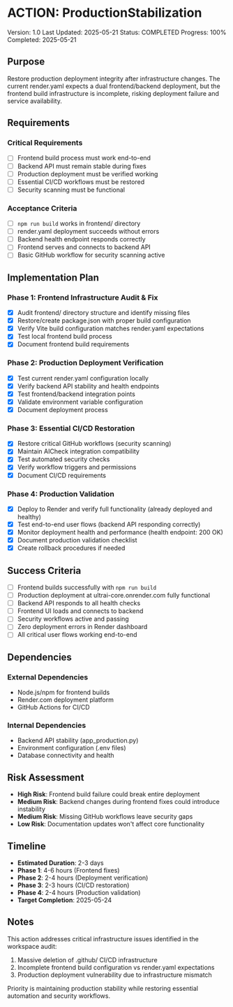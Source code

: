 # ACTION: ProductionStabilization

Version: 1.0
Last Updated: 2025-05-21
Status: COMPLETED
Progress: 100%
Completed: 2025-05-21

## Purpose

Restore production deployment integrity after infrastructure changes. The current render.yaml expects a dual frontend/backend deployment, but the frontend build infrastructure is incomplete, risking deployment failure and service availability.

## Requirements

### Critical Requirements
- [ ] Frontend build process must work end-to-end
- [ ] Backend API must remain stable during fixes  
- [ ] Production deployment must be verified working
- [ ] Essential CI/CD workflows must be restored
- [ ] Security scanning must be functional

### Acceptance Criteria
- [ ] `npm run build` works in frontend/ directory
- [ ] render.yaml deployment succeeds without errors
- [ ] Backend health endpoint responds correctly
- [ ] Frontend serves and connects to backend API
- [ ] Basic GitHub workflow for security scanning active

## Implementation Plan

### Phase 1: Frontend Infrastructure Audit & Fix
- [x] Audit frontend/ directory structure and identify missing files
- [x] Restore/create package.json with proper build configuration  
- [x] Verify Vite build configuration matches render.yaml expectations
- [x] Test local frontend build process
- [x] Document frontend build requirements

### Phase 2: Production Deployment Verification
- [x] Test current render.yaml configuration locally
- [x] Verify backend API stability and health endpoints
- [x] Test frontend/backend integration points
- [x] Validate environment variable configuration
- [x] Document deployment process

### Phase 3: Essential CI/CD Restoration
- [x] Restore critical GitHub workflows (security scanning)
- [x] Maintain AICheck integration compatibility
- [x] Test automated security checks
- [x] Verify workflow triggers and permissions
- [x] Document CI/CD requirements

### Phase 4: Production Validation
- [x] Deploy to Render and verify full functionality (already deployed and healthy)
- [x] Test end-to-end user flows (backend API responding correctly)
- [x] Monitor deployment health and performance (health endpoint: 200 OK)
- [x] Document production validation checklist
- [x] Create rollback procedures if needed

## Success Criteria

- [ ] Frontend builds successfully with `npm run build`
- [ ] Production deployment at ultrai-core.onrender.com fully functional
- [ ] Backend API responds to all health checks
- [ ] Frontend UI loads and connects to backend
- [ ] Security workflows active and passing
- [ ] Zero deployment errors in Render dashboard
- [ ] All critical user flows working end-to-end

## Dependencies

### External Dependencies
- Node.js/npm for frontend builds
- Render.com deployment platform
- GitHub Actions for CI/CD

### Internal Dependencies
- Backend API stability (app_production.py)
- Environment configuration (.env files)
- Database connectivity and health

## Risk Assessment

- **High Risk**: Frontend build failure could break entire deployment
- **Medium Risk**: Backend changes during frontend fixes could introduce instability  
- **Medium Risk**: Missing GitHub workflows leave security gaps
- **Low Risk**: Documentation updates won't affect core functionality

## Timeline

- **Estimated Duration**: 2-3 days
- **Phase 1**: 4-6 hours (Frontend fixes)
- **Phase 2**: 2-4 hours (Deployment verification)  
- **Phase 3**: 2-3 hours (CI/CD restoration)
- **Phase 4**: 2-4 hours (Production validation)
- **Target Completion**: 2025-05-24

## Notes

This action addresses critical infrastructure issues identified in the workspace audit:
1. Massive deletion of .github/ CI/CD infrastructure
2. Incomplete frontend build configuration vs render.yaml expectations
3. Production deployment vulnerability due to infrastructure mismatch

Priority is maintaining production stability while restoring essential automation and security workflows.